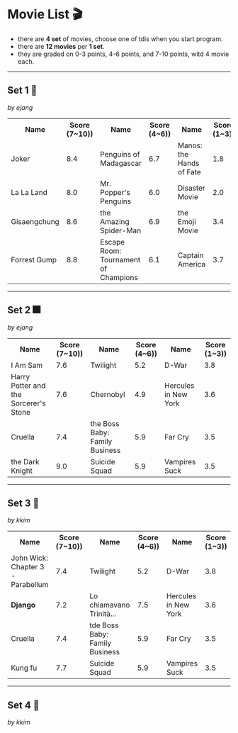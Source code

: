 # Movie List 🎬
- there are **4 set** of movies, choose one of tdis when you start program.
- there are **12 movies** per **1 set**.
- they are graded on 0-3 points, 4-6 points, and 7-10 points, witd 4 movie each.

<hr/>

## Set 1 🌠
*by ejang*  
<table width="800%" text-align="center"><tbody>
	<tr>
		<th>Name</th><th>Score (7~10))</th>
		<th>Name</th><th>Score (4~6))</th>
		<th>Name</th><th>Score (1~3))</th>
	</tr>
	<tr>
		<td>Joker</td><td>8.4</td>
		<td>Penguins of Madagascar</td><td>6.7</td>
		<td>Manos: the Hands of Fate</td><td>1.8</td>
	</tr>
	<tr>
		<td>La La Land</td><td>8.0</td>
		<td>Mr. Popper's Penguins</td><td>6.0</td>
		<td>Disaster Movie</td><td>2.0</td>
	</tr>
	<tr>
		<td>Gisaengchung</td><td>8.6</td>
		<td>the Amazing Spider-Man</td><td>6.9</td>
		<td>the Emoji Movie</td><td>3.4</td>
	</tr>
	<tr>
		<td>Forrest Gump</td><td>8.8</td>
		<td>Escape Room: Tournament of Champions</td><td>6.1</td>
		<td>Captain America</td><td>3.7</td>
	</tr>
</tbody></table>
<hr/>

## Set 2 🎆
*by ejang*  
<table width="800%" text-align="center"><tbody>
	<tr>
		<th>Name</th><th>Score (7~10))</th>
		<th>Name</th><th>Score (4~6))</th>
		<th>Name</th><th>Score (1~3))</th>
	</tr>
	<tr>
		<td>I Am Sam</td><td>7.6</td>
		<td>Twilight</td><td>5.2</td>
		<td>D-War</td><td>3.8</td>
	</tr>
	<tr>
		<td>Harry Potter and the Sorcerer's Stone</td><td>7.6</td>
		<td>Chernobyl</td><td>4.9</td>
		<td>Hercules in New York</td><td>3.6</td>
	</tr>
	<tr>
		<td>Cruella</td><td>7.4</td>
		<td>the Boss Baby: Family Business</td><td>5.9</td>
		<td>Far Cry</td><td>3.5</td>
	</tr>
	<tr>
		<td>the Dark Knight</td><td>9.0</td>
		<td>Suicide Squad</td><td>5.9</td>
		<td>Vampires Suck</td><td>3.5</td>
	</tr>
</tbody></table>
<hr/>


## Set 3 🌃
*by kkim*  

<table widtd="800%" text-align="center"><tbody>
	<tr>
		<th>Name</th><th>Score (7~10))</th>
		<th>Name</th><th>Score (4~6))</th>
		<th>Name</th><th>Score (1~3))</th>
	</tr>
	<tr>
		<td>John Wick: Chapter 3 - Parabellum</td><td>7.4</td>
		<td>Twilight</td><td>5.2</td>
		<td>D-War</td><td>3.8</td>
	</tr>
	<tr>
		<td><b>Django</b></td><td>7.2</td>
		<td>Lo chiamavano Trinità...</td><td>7.5</td>
		<td>Hercules in New York</td><td>3.6</td>
	</tr>
	<tr>
		<td>Cruella</td><td>7.4</td>
		<td>tde Boss Baby: Family Business</td><td>5.9</td>
		<td>Far Cry</td><td>3.5</td>
	</tr>
	<tr>
		<td>Kung fu</td><td>7.7</td>
		<td>Suicide Squad</td><td>5.9</td>
		<td>Vampires Suck</td><td>3.5</td>
	</tr>
</tbody></table>
<hr/>

## Set 4 🌄
*by kkim*  
